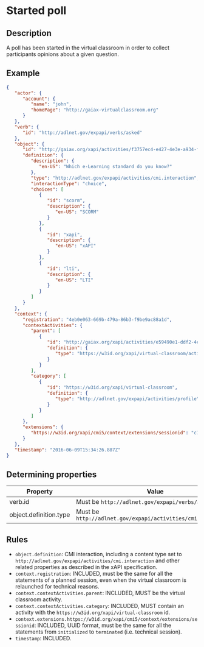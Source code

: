 # Started poll

## Description

A poll has been started in the virtual classroom in order to collect participants opinions about a given question.

## Example

```json
{
   "actor": {
      "account": {
         "name": "john",
         "homePage": "http://gaiax-virtualclassroom.org"
      }
   },
   "verb": {
      "id": "http://adlnet.gov/expapi/verbs/asked"
   },
   "object": {
      "id": "http://gaiax.org/xapi/activities/f3757ec4-e427-4e3e-a934-fbccdd440a32",
      "definition": {
         "description": {
            "en-US": "Which e-Learning standard do you know?"
         },
         "type": "http://adlnet.gov/expapi/activities/cmi.interaction",
         "interactionType": "choice",
         "choices": [
            {
               "id": "scorm", 
               "description": {
                  "en-US": "SCORM"
               }
            },
            {
               "id": "xapi", 
               "description": {
                  "en-US": "xAPI"
               }
            },
            {
               "id": "lti", 
               "description": {
                  "en-US": "LTI"
               }
            }
         ]
      }   
   },
   "context": {
      "registration": "4eb0e063-669b-479a-86b3-f9be9ac88a1d",
      "contextActivities": {
         "parent": [
            {
               "id": "http://gaiax.org/xapi/activities/e59490e1-ddf2-4c43-bfdc-14e274abc106",
               "definition": {
                  "type": "https://w3id.org/xapi/virtual-classroom/activity-types/virtual-classroom"
               }
            }
         ],
         "category": [
            {
               "id": "https://w3id.org/xapi/virtual-classroom",
               "definition": {
                  "type": "http://adlnet.gov/expapi/activities/profile"
               }
            }
         ]
      },
      "extensions": {
         "https://w3id.org/xapi/cmi5/context/extensions/sessionid": "c7b6f0a9-482c-4c03-acc1-548289126963"
      }
   },
   "timestamp": "2016-06-09T15:34:26.887Z"
}
```

## Determining properties

| Property | Value |
|---|---|
| verb.id | Must be `http://adlnet.gov/expapi/verbs/asked` |
| object.definition.type | Must be `http://adlnet.gov/expapi/activities/cmi.interaction` |


## Rules

- `object.definition`: CMI interaction, including a content type set to `http://adlnet.gov/expapi/activities/cmi.interaction` and other related properties as described in the xAPI specification.
- `context.registration`: INCLUDED, must be the same for all the statements of a planned session, even when the virtual classroom is relaunched for technical reasons.
- `context.contextActivities.parent`: INCLUDED, MUST be the virtual classroom activity.
- `context.contextActivities.category`: INCLUDED, MUST contain an activity with the `https://w3id.org/xapi/virtual-classroom` id.
- `context.extensions.https://w3id.org/xapi/cmi5/context/extensions/sessionid`: INCLUDED, UUID format, must be the same for all the statements from `initialized` to `terminated` (i.e. technical session).
- `timestamp`: INCLUDED.
